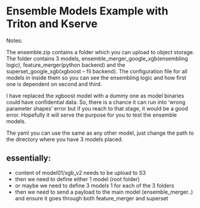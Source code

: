 # Ensemble Models Example with Triton and Kserve

Notes:

The ensemble.zip contains a folder which you can upload to object storage. The folder contains 3 models, ensemble_merger_google_xgb(ensembling logic), feature_merger(python backend) and the superset_google_xgb(xgboost – fil backend). The configuration file for all models in inside them so you can see the ensembling logic and how first one is dependent on second and third.

I have replaced the xgboost model with a dummy one as model binaries could have confidential data. So, there is a chance it can run into ‘wrong parameter shapes’ error but if you reach to that stage, it would be a good error. Hopefully it will serve the purpose for you to test the ensemble models.


The yaml you can use the same as any other model, just change the path to the directory where you have 3 models placed.


## essentially:

* content of model01/xgb_v2 needs to be upload to S3
* then we need to define either 1 model (root folder)
* or maybe we need to define 3 models 1 for each of the 3 folders
* then we need to send a payload to the main model (ensemble_merger..) and ensure it goes through both feature_merger and superset

